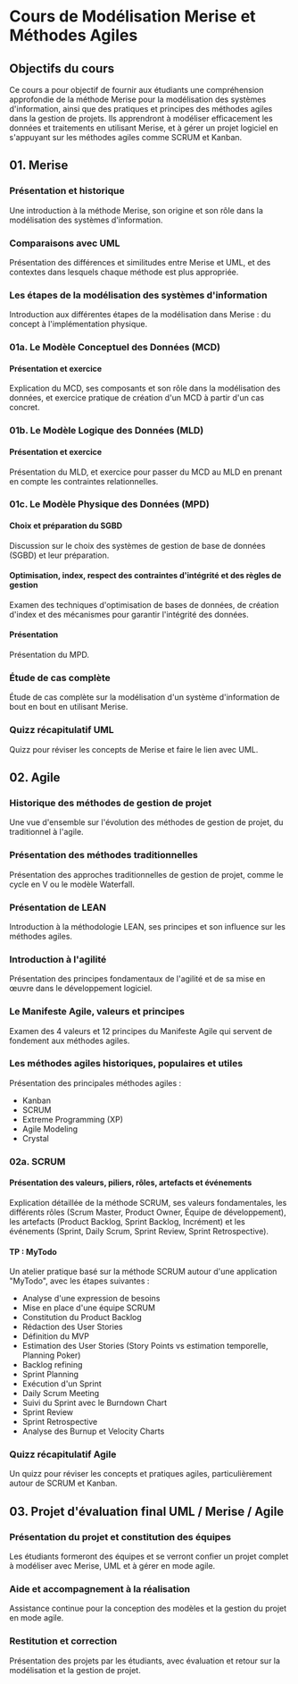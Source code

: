 # Cours de Modélisation Merise et Méthodes Agiles

## Objectifs du cours

Ce cours a pour objectif de fournir aux étudiants une compréhension approfondie de la méthode Merise pour la
modélisation des systèmes d'information, ainsi que des pratiques et principes des méthodes agiles dans la gestion de
projets. Ils apprendront à modéliser efficacement les données et traitements en utilisant Merise, et à gérer un projet
logiciel en s'appuyant sur les méthodes agiles comme SCRUM et Kanban.

## 01. Merise

### Présentation et historique

Une introduction à la méthode Merise, son origine et son rôle dans la modélisation des systèmes d'information.

### Comparaisons avec UML

Présentation des différences et similitudes entre Merise et UML, et des contextes dans lesquels chaque méthode est plus
appropriée.

### Les étapes de la modélisation des systèmes d'information

Introduction aux différentes étapes de la modélisation dans Merise : du concept à l'implémentation physique.

### 01a. Le Modèle Conceptuel des Données (MCD)

#### Présentation et exercice

Explication du MCD, ses composants et son rôle dans la modélisation des données, et exercice pratique de création d'un
MCD à partir d'un cas concret.

### 01b. Le Modèle Logique des Données (MLD)

#### Présentation et exercice

Présentation du MLD, et exercice pour passer du MCD au MLD en prenant en compte les contraintes relationnelles.

### 01c. Le Modèle Physique des Données (MPD)

#### Choix et préparation du SGBD

Discussion sur le choix des systèmes de gestion de base de données (SGBD) et leur préparation.

#### Optimisation, index, respect des contraintes d'intégrité et des règles de gestion

Examen des techniques d'optimisation de bases de données, de création d'index et des mécanismes pour garantir
l'intégrité des données.

#### Présentation

Présentation du MPD.

### Étude de cas complète

Étude de cas complète sur la modélisation d'un système d'information de bout en bout en utilisant Merise.

### Quizz récapitulatif UML

Quizz pour réviser les concepts de Merise et faire le lien avec UML.

## 02. Agile

### Historique des méthodes de gestion de projet

Une vue d'ensemble sur l'évolution des méthodes de gestion de projet, du traditionnel à l'agile.

### Présentation des méthodes traditionnelles

Présentation des approches traditionnelles de gestion de projet, comme le cycle en V ou le modèle Waterfall.

### Présentation de LEAN

Introduction à la méthodologie LEAN, ses principes et son influence sur les méthodes agiles.

### Introduction à l'agilité

Présentation des principes fondamentaux de l'agilité et de sa mise en œuvre dans le développement logiciel.

### Le Manifeste Agile, valeurs et principes

Examen des 4 valeurs et 12 principes du Manifeste Agile qui servent de fondement aux méthodes agiles.

### Les méthodes agiles historiques, populaires et utiles

Présentation des principales méthodes agiles :

- Kanban
- SCRUM
- Extreme Programming (XP)
- Agile Modeling
- Crystal

### 02a. SCRUM

#### Présentation des valeurs, piliers, rôles, artefacts et événements

Explication détaillée de la méthode SCRUM, ses valeurs fondamentales, les différents rôles (Scrum Master, Product Owner,
Équipe de développement), les artefacts (Product Backlog, Sprint Backlog, Incrément) et les événements (Sprint, Daily
Scrum, Sprint Review, Sprint Retrospective).

#### TP : MyTodo

Un atelier pratique basé sur la méthode SCRUM autour d'une application "MyTodo", avec les étapes suivantes :

- Analyse d'une expression de besoins
- Mise en place d'une équipe SCRUM
- Constitution du Product Backlog
- Rédaction des User Stories
- Définition du MVP
- Estimation des User Stories (Story Points vs estimation temporelle, Planning Poker)
- Backlog refining
- Sprint Planning
- Exécution d'un Sprint
- Daily Scrum Meeting
- Suivi du Sprint avec le Burndown Chart
- Sprint Review
- Sprint Retrospective
- Analyse des Burnup et Velocity Charts

### Quizz récapitulatif Agile

Un quizz pour réviser les concepts et pratiques agiles, particulièrement autour de SCRUM et Kanban.

## 03. Projet d'évaluation final UML / Merise / Agile

### Présentation du projet et constitution des équipes

Les étudiants formeront des équipes et se verront confier un projet complet à modéliser avec Merise, UML et à gérer en
mode agile.

### Aide et accompagnement à la réalisation

Assistance continue pour la conception des modèles et la gestion du projet en mode agile.

### Restitution et correction

Présentation des projets par les étudiants, avec évaluation et retour sur la modélisation et la gestion de projet.
